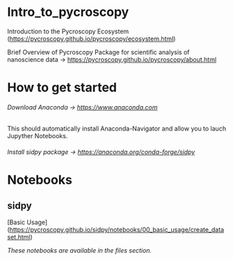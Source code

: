 # Intro_to_pycroscopy
Introduction to the Pycroscopy Ecosystem
(https://pycroscopy.github.io/pycroscopy/ecosystem.html)

Brief Overview of Pycroscopy Package for scientific analysis of nanoscience data -> https://pycroscopy.github.io/pycroscopy/about.html

# How to get started

###### Download Anaconda -> https://www.anaconda.com

This should automatically install Anaconda-Navigator and allow you to lauch Jupyther Notebooks.

###### Install sidpy package -> https://anaconda.org/conda-forge/sidpy

# Notebooks

## sidpy
[Basic Usage] (https://pycroscopy.github.io/sidpy/notebooks/00_basic_usage/create_dataset.html)

*These notebooks are available in the files section.*


